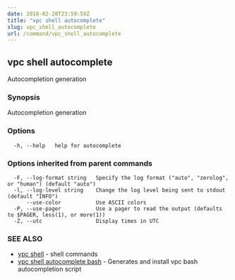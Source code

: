 ```yaml
---
date: 2018-02-28T23:59:59Z
title: "vpc shell autocomplete"
slug: vpc_shell_autocomplete
url: /command/vpc_shell_autocomplete
---
```

## vpc shell autocomplete

Autocompletion generation

### Synopsis


Autocompletion generation

### Options

```
  -h, --help   help for autocomplete
```

### Options inherited from parent commands

```
  -F, --log-format string   Specify the log format ("auto", "zerolog", or "human") (default "auto")
  -l, --log-level string    Change the log level being sent to stdout (default "INFO")
      --use-color           Use ASCII colors
  -P, --use-pager           Use a pager to read the output (defaults to $PAGER, less(1), or more(1))
  -Z, --utc                 Display times in UTC
```

### SEE ALSO
* [vpc shell](/command/vpc_shell)	 - shell commands
* [vpc shell autocomplete bash](/command/vpc_shell_autocomplete_bash)	 - Generates and install vpc bash autocompletion script

